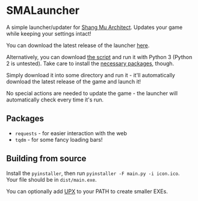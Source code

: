# SMALauncher
A simple launcher/updater for [Shang Mu Architect](https://github.com/whitelilydragon/ShangMuArchitect). Updates your game while keeping your settings intact!

You can download the latest release of the launcher [here](https://github.com/Leo40Git/SMALauncher/releases/latest).

Alternatively, you can download [the script](https://github.com/Leo40Git/SMALauncher/blob/master/main.py) and run it with Python 3 (Python 2 is untested). Take care to install the [necessary packages](#packages), though.

Simply download it into some directory and run it - it'll automatically download the latest release of the game and launch it!

No special actions are needed to update the game - the launcher will automatically check every time it's run.

## Packages

- `requests` - for easier interaction with the web
- `tqdm` - for some fancy loading bars!


## Building from source

Install the `pyinstaller`, then run `pyinstaller -F main.py -i icon.ico`.  
Your file should be in `dist/main.exe`.

You can optionally add [UPX](https://upx.github.io/) to your PATH to create smaller EXEs.
